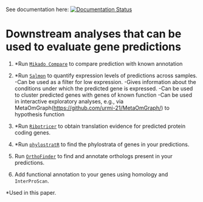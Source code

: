 See documentation here: [![Documentation Status](https://readthedocs.org/projects/orphan-prediction/badge/?version=latest)](https://orphan-prediction.readthedocs.io/en/latest/)

# Downstream analyses that can be used to evaluate gene predictions

1. *Run [`Mikado Compare`](runMikadoCompare.sh) to compare prediction with known annotation

2. *Run [`Salmon`](salmon.sh) to quantify expression levels of predictions across samples. 
    -Can be used as a filter for low expression.
    -Gives information about the conditions under which the predicted gene is expressed.
    -Can be used to cluster predicted genes with genes of known function
    -Can be used in interactive exploratory analyses, e.g., via MetaOmGraph(https://github.com/urmi-21/MetaOmGraph/) to                 hypothesis function

3. *Run [`Ribotricer`](ribo_analysis.sh) to obtain translation evidence for predicted protein coding genes.

4. *Run [`phylostratR`](phylostratr.md) to find the phylostrata of genes in your predictions.

5.  Run [`OrthoFinder`](orthofinder.md) to find and annotate orthologs present in your predictions.

6.  Add functional annotation to your genes using homology and `InterProScan`.  




*Used in this paper.
